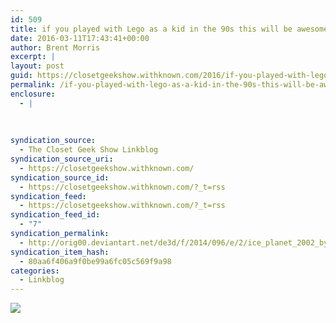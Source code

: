 ```yaml
---
id: 509
title: if you played with Lego as a kid in the 90s this will be awesome
date: 2016-03-11T17:43:41+00:00
author: Brent Morris
excerpt: |
layout: post
guid: https://closetgeekshow.withknown.com/2016/if-you-played-with-lego-as-a-kid-in-the
permalink: /if-you-played-with-lego-as-a-kid-in-the-90s-this-will-be-awesome/
enclosure:
  - |
    
    
    
syndication_source:
  - The Closet Geek Show Linkblog
syndication_source_uri:
  - https://closetgeekshow.withknown.com/
syndication_source_id:
  - https://closetgeekshow.withknown.com/?_t=rss
syndication_feed:
  - https://closetgeekshow.withknown.com/?_t=rss
syndication_feed_id:
  - "7"
syndication_permalink:
  - http://orig00.deviantart.net/de3d/f/2014/096/e/2/ice_planet_2002_by_mr__jack-d7d0imq.jpg
syndication_item_hash:
  - 80aa6f406a9f0be99a6fc05c569f9a98
categories:
  - Linkblog
---
```

<div class="known-bookmark">
</div>

![](http://orig00.deviantart.net/de3d/f/2014/096/e/2/ice_planet_2002_by_mr__jack-d7d0imq.jpg)